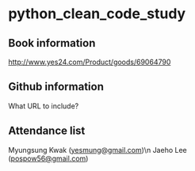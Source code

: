 # python_clean_code_study
## Book information
http://www.yes24.com/Product/goods/69064790

## Github information
What URL to include?

## Attendance list
Myungsung Kwak (yesmung@gmail.com)\n
Jaeho Lee (pospow56@gmail.com)
